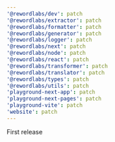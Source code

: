 ```yaml
---
'@rewordlabs/dev': patch
'@rewordlabs/extractor': patch
'@rewordlabs/formatter': patch
'@rewordlabs/generator': patch
'@rewordlabs/logger': patch
'@rewordlabs/next': patch
'@rewordlabs/node': patch
'@rewordlabs/react': patch
'@rewordlabs/transformer': patch
'@rewordlabs/translator': patch
'@rewordlabs/types': patch
'@rewordlabs/utils': patch
'playground-next-app': patch
'playground-next-pages': patch
'playground-vite': patch
'website': patch
---
```


First release
